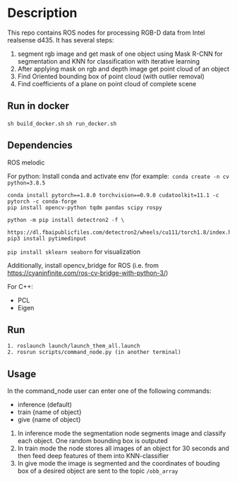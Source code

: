 # Description
This repo contains ROS nodes for processing RGB-D data from Intel realsense d435.
It has several steps:
1. segment rgb image and get mask of one object using Mask R-CNN for segmentation and KNN for classification with iterative learning
2. After applying mask on rgb and depth image get point cloud of an object
3. Find Oriented bounding box of point cloud (with outlier removal)
4. Find coefficients of a plane on point cloud of complete scene

## Run in docker

```sh build_docker.sh```
```sh run_docker.sh```

## Dependencies
ROS melodic

For python:
Install conda and activate env (for example:``` conda create -n cv python=3.8.5```
```
conda install pytorch==1.8.0 torchvision==0.9.0 cudatoolkit=11.1 -c pytorch -c conda-forge
pip install opencv-python tqdm pandas scipy rospy

python -m pip install detectron2 -f \
  https://dl.fbaipublicfiles.com/detectron2/wheels/cu111/torch1.8/index.html
pip3 install pytimedinput
```

```pip install sklearn seaborn``` for visualization

Additionally, install opencv_bridge for ROS (i.e. from https://cyaninfinite.com/ros-cv-bridge-with-python-3/)

For C++:
* PCL 
* Eigen


## Run 
```
1. roslaunch launch/launch_them_all.launch
2. rosrun scripts/command_node.py (in another terminal)
```

## Usage

In the command_node user can enter one of the following commands:
  * inference (default)
  * train {name of object}
  * give {name of object}
  
1. In inference mode the segmentation node segments image and classify each object. One random bounding box is outputed
2. In train mode the node stores all images of an object for 30 seconds and then feed deep features of them into KNN-classifier
3. In give mode the image is segmented and the coordinates of bouding box of a desired object are sent to the topic ```/obb_array```
